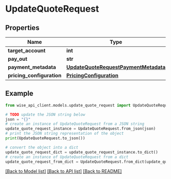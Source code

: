 # UpdateQuoteRequest


## Properties

Name | Type | Description | Notes
------------ | ------------- | ------------- | -------------
**target_account** | **int** |  | [optional] 
**pay_out** | **str** |  | [optional] 
**payment_metadata** | [**UpdateQuoteRequestPaymentMetadata**](UpdateQuoteRequestPaymentMetadata.md) |  | [optional] 
**pricing_configuration** | [**PricingConfiguration**](PricingConfiguration.md) |  | [optional] 

## Example

```python
from wise_api_client.models.update_quote_request import UpdateQuoteRequest

# TODO update the JSON string below
json = "{}"
# create an instance of UpdateQuoteRequest from a JSON string
update_quote_request_instance = UpdateQuoteRequest.from_json(json)
# print the JSON string representation of the object
print(UpdateQuoteRequest.to_json())

# convert the object into a dict
update_quote_request_dict = update_quote_request_instance.to_dict()
# create an instance of UpdateQuoteRequest from a dict
update_quote_request_from_dict = UpdateQuoteRequest.from_dict(update_quote_request_dict)
```
[[Back to Model list]](../README.md#documentation-for-models) [[Back to API list]](../README.md#documentation-for-api-endpoints) [[Back to README]](../README.md)


